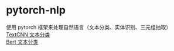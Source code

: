 # pytorch-nlp
使用 pytorch 框架来处理自然语言（文本分类、实体识别、三元组抽取）       
[TextCNN 文本分类](01-TextCNN%20文本分类)        
[Bert 文本分类](02-bert%20文本分类)       
